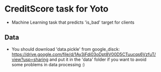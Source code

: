 # CreditScore task for Yoto
- Machine Learning task that predicts 'is_bad' target for clients

## Data
- You should download 'data.pickle' from google_disck: https://drive.google.com/file/d/1Ay3jFdi03oDpt8V00D5CTuucqs6VzfuT/view?usp=sharing
and put it in the 'data' folder if you want to avoid some problems in data processing :)

